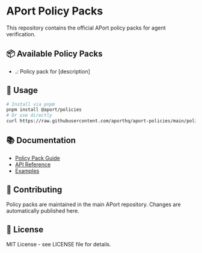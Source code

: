 # APort Policy Packs
This repository contains the official APort policy packs for agent verification.

## 📦 Available Policy Packs
- **.**: Policy pack for [description]

## 🚀 Usage
```bash
# Install via pnpm
pnpm install @aport/policies
# Or use directly
curl https://raw.githubusercontent.com/aporthq/aport-policies/main/policies/repo.v1/policy.json
```

## 📚 Documentation
- [Policy Pack Guide](https://docs.aport.dev/policies)
- [API Reference](https://docs.aport.dev/api)
- [Examples](https://github.com/aporthq/aport-policies/tree/main/examples)

## 🤝 Contributing
Policy packs are maintained in the main APort repository. Changes are automatically published here.

## 📄 License
MIT License - see LICENSE file for details.
